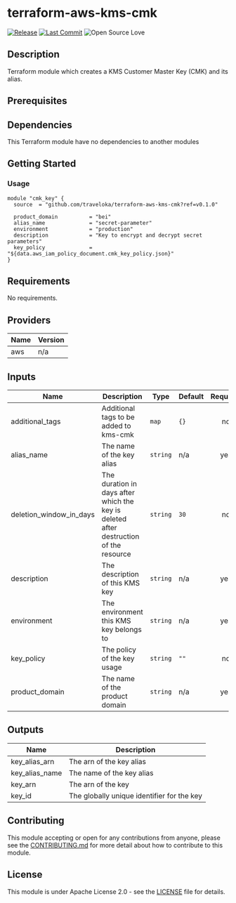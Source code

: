 # terraform-aws-kms-cmk

[![Release](https://img.shields.io/github/release/traveloka/terraform-aws-kms-cmk.svg)](https://github.com/traveloka/terraform-aws-kms-cmk/releases)
[![Last Commit](https://img.shields.io/github/last-commit/traveloka/terraform-aws-kms-cmk.svg)](https://github.com/traveloka/terraform-aws-kms-cmk/commits/master)
![Open Source Love](https://badges.frapsoft.com/os/v1/open-source.png?v=103)

## Description

Terraform module which creates a KMS Customer Master Key (CMK) and its alias.


## Prerequisites



## Dependencies

This Terraform module have no dependencies to another modules


## Getting Started

### Usage
```hcl
module "cmk_key" {
  source  = "github.com/traveloka/terraform-aws-kms-cmk?ref=v0.1.0"

  product_domain          = "bei"
  alias_name              = "secret-parameter"
  environment             = "production"
  description             = "Key to encrypt and decrypt secret parameters"
  key_policy              = "${data.aws_iam_policy_document.cmk_key_policy.json}"
}
```

<!-- BEGINNING OF PRE-COMMIT-TERRAFORM DOCS HOOK -->
## Requirements

No requirements.

## Providers

| Name | Version |
|------|---------|
| aws | n/a |

## Inputs

| Name | Description | Type | Default | Required |
|------|-------------|------|---------|:--------:|
| additional\_tags | Additional tags to be added to kms-cmk | `map` | `{}` | no |
| alias\_name | The name of the key alias | `string` | n/a | yes |
| deletion\_window\_in\_days | The duration in days after which the key is deleted after destruction of the resource | `string` | `30` | no |
| description | The description of this KMS key | `string` | n/a | yes |
| environment | The environment this KMS key belongs to | `string` | n/a | yes |
| key\_policy | The policy of the key usage | `string` | `""` | no |
| product\_domain | The name of the product domain | `string` | n/a | yes |

## Outputs

| Name | Description |
|------|-------------|
| key\_alias\_arn | The arn of the key alias |
| key\_alias\_name | The name of the key alias |
| key\_arn | The arn of the key |
| key\_id | The globally unique identifier for the key |

<!-- END OF PRE-COMMIT-TERRAFORM DOCS HOOK -->

## Contributing

This module accepting or open for any contributions from anyone, please see the [CONTRIBUTING.md](https://github.com/traveloka/terraform-aws-private-route53-zone/blob/master/CONTRIBUTING.md) for more detail about how to contribute to this module.

## License

This module is under Apache License 2.0 - see the [LICENSE](https://github.com/traveloka/terraform-aws-private-route53-zone/blob/master/LICENSE) file for details.